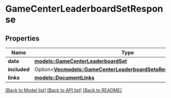 # GameCenterLeaderboardSetResponse

## Properties

Name | Type | Description | Notes
------------ | ------------- | ------------- | -------------
**data** | [**models::GameCenterLeaderboardSet**](GameCenterLeaderboardSet.md) |  | 
**included** | Option<[**Vec<models::GameCenterLeaderboardSetsResponseIncludedInner>**](GameCenterLeaderboardSetsResponse_included_inner.md)> |  | [optional]
**links** | [**models::DocumentLinks**](DocumentLinks.md) |  | 

[[Back to Model list]](../README.md#documentation-for-models) [[Back to API list]](../README.md#documentation-for-api-endpoints) [[Back to README]](../README.md)


